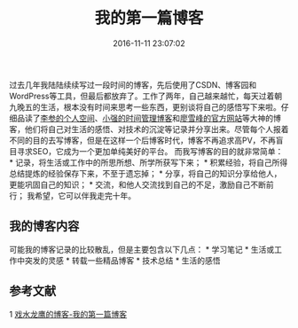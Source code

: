 ﻿---
title: 我的第一篇博客
date: 2016-11-11 23:07:02
tags:
---
<!-- more -->
过去几年我陆陆续续写过一段时间的博客，先后使用了CSDN、博客园和WordPress等工具，但最后都放弃了。工作了两年，自己越来越忙，每天过着朝九晚五的生活，根本没有时间来思考一些东西，更别谈将自己的感悟写下来啦。仔细品读了[李参的个人空间](http://www.lishen.me/)、[小强的时间管理博客](http://www.gtdlife.com/)和[廖雪峰的官方网站](http://www.liaoxuefeng.com/)等大神的博客，他们将自己对生活的感悟、对技术的沉淀等记录并分享出来。尽管每个人报着不同的目的去写博客，但是在这样一个后博客时代，博客不再追求高PV，不再盲目寻求SEO，它成为一个更加单纯美好的平台。
而我写博客的目的就非常简单：
	* 记录，将生活或工作中的所思所想、所学所获写下来；
	* 积累经验，将自己所得总结提炼的经验保存下来，不至于遗忘掉；
	* 分享，将自己的知识分享给他人，更能巩固自己的知识；
	* 交流，和他人交流找到自己的不足，激励自己不断前行；
我希望，它可以伴我走完十年。



## 我的博客内容
可能我的博客记录的比较散乱，但是主要包含以下几点：
	* 学习笔记
	* 生活或工作中突发的灵感
	* 转载一些精品博客
	* 技术总结
	* 生活的感悟

## 参考文献
1 [戏水龙鹰的博客-我的第一篇博客](http://yxcvincent.github.io/2014/12/31/%E6%88%91%E7%9A%84%E7%AC%AC%E4%B8%80%E7%AF%87%E5%8D%9A%E5%AE%A2/)
